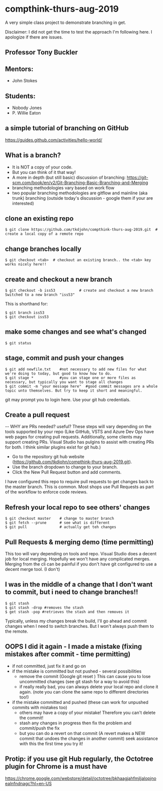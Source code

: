 # compthink-thurs-aug-2019
A very simple class project to demonstrate branching in get.

Disclaimer: I did not get the time to test the approach I'm following here. I apologize if there are issues.
## Professor Tony Buckler

## Mentors:
- John Stokes

## Students:
- Nobody Jones
- P. Willie Eaton


## a simple tutorial of branching on GitHub
https://guides.github.com/activities/hello-world/

## What is a branch?
- It is NOT a copy of your code. 
- But you can think of it that way!
- A more in depth (but still basic) discussion of branching: https://git-scm.com/book/en/v2/Git-Branching-Basic-Branching-and-Merging
- branching methodologies vary based on work flow 
- two popular branching methodologies are gitflow and mainline (aka trunk) branching (outside today's discussion - google them if your are interested)

## clone an existing repo
```
$ git clone https://github.com/tkdjohn/compthink-thurs-aug-2019.git  # create a local copy of a remote repo
```
## change branches locally
```
$ git checkout <tab>  # checkout an existing branch.. the <tab> key works nicely here!!
```
## create and checkout a new branch

```
$ git checkout -b iss53           # create and checkout a new branch
Switched to a new branch "iss53"
```
This is shorthand for:
```
$ git branch iss53
$ git checkout iss53
```

## make some changes and see what's changed
```
$ git status
 ```

## stage, commit and push your changes 
```
$ git add newfile.txt    #not necessary to add new files for what we're doing to today, but good to know how to do.
$ git stage *            #you can stage one or more files as necessary, but typically you want to stage all changes
$ git commit -m "your message here"  #good commit messages are a whole topic unto themselves. But try to keep it short and meaningful.
```

git may prompt you to login here. Use your git hub credentials.

## Create a pull request
-- WHY are PRs needed? useful?
These steps will vary depending on the tools supported by your repo (Like GitHub, VSTS and Azure Dev Ops have web pages for creating pull requests. Additionally, some clients may support creating PRs. Visual Studio has pulgins to assist with creating PRs for both. I think similar plugins exist for git hub.) 

- Go to the repository git hub website (https://github.com/tkdjohn/compthink-thurs-aug-2019.git). 
- Use the branch dropdown to change to your branch.
- Click the New Pull Request button and add comments. 

I have configured this repo to require pull requests to get changes back to the master branch. This is common. Most shops use Pull Requests as part of the workflow to enforce code reviews.  

## Refresh your local repo to see others' changes
```
$ git checkout master    # change to master branch
$ git fetch --prune      # see what is different
$ git pull               # actually get teh changes
```

## Pull Requests & merging demo (time permitting)
This too will vary depending on tools and repo. Visual Studio does a decent job for local merging. Hopefully we won't have any complicated merges. Merging from the cli can be painful if you don't have git configured to use a decent merge tool. (I don't) 

## I was in the middle of a change that I don't want to commit, but i need to change branches!!
```
$ git stash 
$ git stash -drop #removes the stash 
$ get stash -pop #retrieves the stash and then removes it
```

Typically, unless my changes break the build, I'll go ahead and commit changes when I need to switch branches. But I won't always push them to the remote. 

## OOPS I did it again - I made a mistake (fixing mistakes after commit - time permitting)
- if not committed, just fix it and go on
- if the mistake is committed but not pushed - several possibilities
  - remove the commit (Google git reset ) This can cause you to lose uncommitted changes (see git stash for a way to avoid this)
  - if really really bad, you can always delete your local repo and clone it again. (note you can clone the same repo to different directories too!)
- if the mistake committed and pushed (these can work for unpushed commits with mistakes too) 
  - others may have a copy of your mistake! Therefore you can't delete the commit!
  - stash any changes in progress then fix the problem and commit/push the fix 
  - but you can do a revert on that commit (A revert makes a NEW commit that undoes the changes in another commit) seek assistance with this the first time you try it!

## Protip: if you use git Hub regularly, the Octotree plugin for Chrome is a must have
https://chrome.google.com/webstore/detail/octotree/bkhaagjahfmjljalopjnoealnfndnagc?hl=en-US
